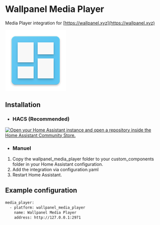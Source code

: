 # Wallpanel Media Player

Media Player integration for [https://wallpanel.xyz](https://wallpanel.xyz)

![Icon](assets/logo.png)

## Installation

- ### HACS (Recommended)

[![Open your Home Assistant instance and open a repository inside the Home Assistant Community Store.](https://my.home-assistant.io/badges/hacs_repository.svg)](https://my.home-assistant.io/redirect/hacs_repository/?owner=Riscue&repository=ha-wallpanel-media-player)

- ### Manuel

1. Copy the wallpanel_media_player folder to your custom_components folder in your Home Assistant configuration.
2. Add the integration via configuration.yaml
3. Restart Home Assistant.

## Example configuration

```
media_player:
  - platform: wallpanel_media_player
    name: Wallpanel Media Player
    address: http://127.0.0.1:2971
```
